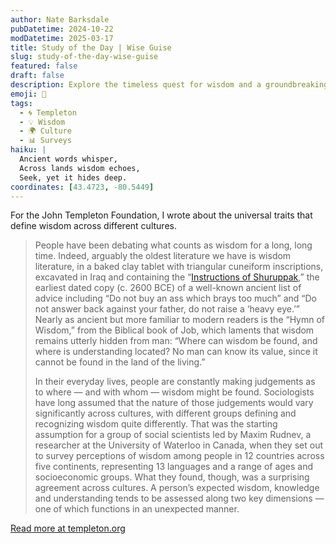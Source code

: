 ```yaml
---
author: Nate Barksdale
pubDatetime: 2024-10-22
modDatetime: 2025-03-17
title: Study of the Day | Wise Guise
slug: study-of-the-day-wise-guise
featured: false
draft: false
description: Explore the timeless quest for wisdom and a groundbreaking study revealing how different cultures surprisingly agree on its core attributes.
emoji: 🧠
tags:
  - 🌀 Templeton
  - 💡 Wisdom
  - 🌍 Culture
  - 📊 Surveys
haiku: |
  Ancient words whisper,  
  Across lands wisdom echoes,  
  Seek, yet it hides deep.
coordinates: [43.4723, -80.5449]
---
```


For the John Templeton Foundation, I wrote about the universal traits that define wisdom across different cultures.

> People have been debating what counts as wisdom for a long, long time. Indeed, arguably the oldest literature we have is wisdom literature, in a baked clay tablet with triangular cuneiform inscriptions, excavated in Iraq and containing the “[Instructions of Shuruppak](https://archive.org/details/instructions-of-shuruppak/mode/2up),” the earliest dated copy (c. 2600 BCE) of a well-known ancient list of advice including “Do not buy an ass which brays too much” and “Do not answer back against your father, do not raise a ‘heavy eye.’” Nearly as ancient but more familiar to modern readers is the “Hymn of Wisdom,” from the Biblical book of Job, which laments that wisdom remains utterly hidden from man: “Where can wisdom be found, and where is understanding located? No man can know its value, since it cannot be found in the land of the living.”
>
> In their everyday lives, people are constantly making judgements as to where — and with whom — wisdom might be found. Sociologists have long assumed that the nature of those judgements would vary significantly across cultures, with different groups defining and recognizing wisdom quite differently. That was the starting assumption for a group of social scientists led by Maxim Rudnev, a researcher at the University of Waterloo in Canada, when they set out to survey perceptions of wisdom among people in 12 countries across five continents, representing 13 languages and a range of ages and socioeconomic groups. What they found, though, was a surprising agreement across cultures. A person’s expected wisdom, knowledge and understanding tends to be assessed along two key dimensions — one of which functions in an unexpected manner.

[Read more at templeton.org](https://www.templeton.org/news/wise-guise)
